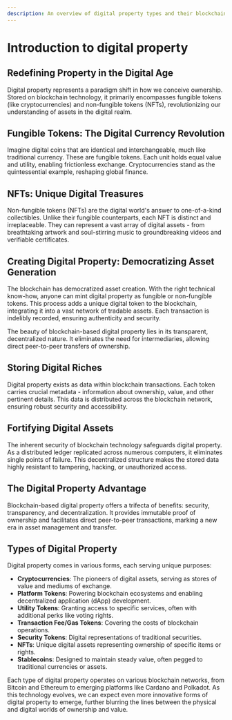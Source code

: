```yaml
---
description: An overview of digital property types and their blockchain implementation.
---
```


# Introduction to digital property

## Redefining Property in the Digital Age

Digital property represents a paradigm shift in how we conceive ownership. Stored on blockchain technology, it primarily encompasses fungible tokens (like cryptocurrencies) and non-fungible tokens (NFTs), revolutionizing our understanding of assets in the digital realm.

## Fungible Tokens: The Digital Currency Revolution

Imagine digital coins that are identical and interchangeable, much like traditional currency. These are fungible tokens. Each unit holds equal value and utility, enabling frictionless exchange. Cryptocurrencies stand as the quintessential example, reshaping global finance.

## NFTs: Unique Digital Treasures

Non-fungible tokens (NFTs) are the digital world's answer to one-of-a-kind collectibles. Unlike their fungible counterparts, each NFT is distinct and irreplaceable. They can represent a vast array of digital assets - from breathtaking artwork and soul-stirring music to groundbreaking videos and verifiable certificates.

## Creating Digital Property: Democratizing Asset Generation

The blockchain has democratized asset creation. With the right technical know-how, anyone can mint digital property as fungible or non-fungible tokens. This process adds a unique digital token to the blockchain, integrating it into a vast network of tradable assets. Each transaction is indelibly recorded, ensuring authenticity and security.

The beauty of blockchain-based digital property lies in its transparent, decentralized nature. It eliminates the need for intermediaries, allowing direct peer-to-peer transfers of ownership.

## Storing Digital Riches

Digital property exists as data within blockchain transactions. Each token carries crucial metadata - information about ownership, value, and other pertinent details. This data is distributed across the blockchain network, ensuring robust security and accessibility.

## Fortifying Digital Assets

The inherent security of blockchain technology safeguards digital property. As a distributed ledger replicated across numerous computers, it eliminates single points of failure. This decentralized structure makes the stored data highly resistant to tampering, hacking, or unauthorized access.

## The Digital Property Advantage

Blockchain-based digital property offers a trifecta of benefits: security, transparency, and decentralization. It provides immutable proof of ownership and facilitates direct peer-to-peer transactions, marking a new era in asset management and transfer.

## Types of Digital Property

Digital property comes in various forms, each serving unique purposes:

* **Cryptocurrencies**: The pioneers of digital assets, serving as stores of value and mediums of exchange.
* **Platform Tokens**: Powering blockchain ecosystems and enabling decentralized application (dApp) development.
* **Utility Tokens**: Granting access to specific services, often with additional perks like voting rights.
* **Transaction Fee/Gas Tokens**: Covering the costs of blockchain operations.
* **Security Tokens**: Digital representations of traditional securities.
* **NFTs**: Unique digital assets representing ownership of specific items or rights.
* **Stablecoins**: Designed to maintain steady value, often pegged to traditional currencies or assets.

Each type of digital property operates on various blockchain networks, from Bitcoin and Ethereum to emerging platforms like Cardano and Polkadot. As this technology evolves, we can expect even more innovative forms of digital property to emerge, further blurring the lines between the physical and digital worlds of ownership and value.
